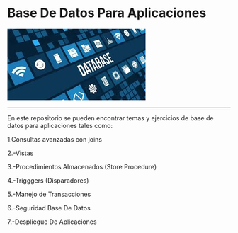 # Base De Datos Para Aplicaciones

!['Imagen Base De Datos'](./img/bd.jpeg)

---

En este repositorio se pueden encontrar temas y ejercicios de base de datos para aplicaciones tales como:

1.Consultas avanzadas con joins

2.-Vistas

3.-Procedimientos Almacenados (Store Procedure)

4.-Trigggers (Disparadores)

5.-Manejo de Transacciones

6.-Seguridad Base De Datos

7.-Despliegue De Aplicaciones